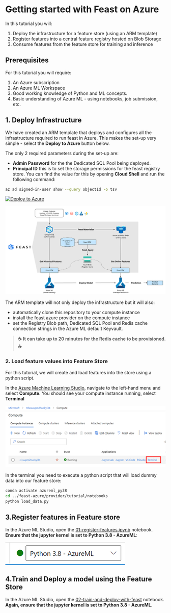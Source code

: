 # Getting started with Feast on Azure

In this tutorial you will:

1. Deploy the infrastructure for a feature store (using an ARM template)
1. Register features into a central feature registry hosted on Blob Storage
1. Consume features from the feature store for training and inference

## Prerequisites

For this tutorial you will require:

1. An Azure subscription
1. An Azure ML Workspace
1. Good working knowledge of Python and ML concepts.
1. Basic understanding of Azure ML - using notebooks, job submission, etc.

## 1. Deploy Infrastructure

We have created an ARM template that deploys and configures all the infrastructure required to run feast in Azure. This makes the set-up very simple - select the **Deploy to Azure** button below.

The only 2 required parameters during the set-up are:

- **Admin Password** for the the Dedicated SQL Pool being deployed.
- **Principal ID** this is to set the storage permissions for the feast registry store. You can find the value for this by opening **Cloud Shell** and run the following command:

```bash
az ad signed-in-user show --query objectId -o tsv
```
[![Deploy to Azure](https://aka.ms/deploytoazurebutton)](https://portal.azure.com/#create/Microsoft.Template/uri/https%3A%2F%2Fraw.githubusercontent.com%2FAzure%2Ffeast-azure%2Fmain%2Fprovider%2Fcloud%2Ffs_synapse_azuredeploy.json)

![feast architecture](media/arch.png)

The ARM template will not only deploy the infrastructure but it will also:

- automatically clone this repository to your compute instance
- install the feast azure provider on the compute instance
- set the Registry Blob path, Dedicated SQL Pool and Redis cache connection strings in the Azure ML default Keyvault.

> **☕ It can take up to 20 minutes for the Redis cache to be provisioned. ☕**

### 2. Load feature values into Feature Store

For this tutorial, we will create and load features into the store using a python script. 

In the [Azure Machine Learning Studio](https://ml.azure.com), navigate to the left-hand menu and select **Compute**. You should see your compute instance running, select **Terminal**

![compute instance terminal](./media/ci.png)

In the terminal you need to execute a python script that will load dummy data into our feature store:

```bash
conda activate azureml_py38
cd ../feast-azure/provider/tutorial/notebooks
python load_data.py
```

## 3.Register features in Feature store

In the Azure ML Studio, open the [01-register-features.ipynb](notebooks/01-register-features.ipynb) notebook. __Ensure that the jupyter kernel is set to Python 3.8 - AzureML__:

![compute instance kernel](./media/ci-kernel.png)

## 4.Train and Deploy a model using the Feature Store

In the Azure ML Studio, open the [02-train-and-deploy-with-feast](notebooks/02-train-and-deploy-with-feast.ipynb) notebook. __Again, ensure that the jupyter kernel is set to Python 3.8 - AzureML__.

